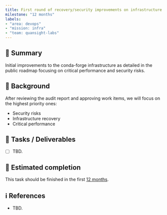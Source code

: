 ```yaml
---
title: First round of recovery/security improvements on infrastructure
milestone: "12 months"
labels:
- "area: devops"
- "mission: infra"
- "team: quansight-labs"
---
```


## 📌 Summary

Initial improvements to the conda-forge infrastructure as detailed in the public
roadmap focusing on critical performance and security risks. 

## 📝 Background

After reviewing the audit report and approving work items, we will focus on the highest priority ones:

- Security risks
- Infrastructure recovery
- Critical performance

## 🚀 Tasks / Deliverables

- [ ] TBD.

## 📅 Estimated completion

This task should be finished in the first [12 months](__MILESTONE_URL__).

## ℹ️ References

- TBD.